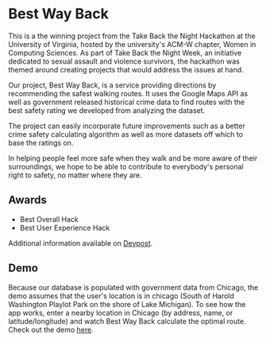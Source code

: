 # Best Way Back

This is a the winning project from the Take Back the Night Hackathon at the University of Virginia, hosted by the university's ACM-W chapter, Women in Computing Sciences. As part of Take Back the Night Week, an initiative dedicated to sexual assault and violence survivors, the hackathon was themed around creating projects that would address the issues at hand.

Our project, Best Way Back, is a service providing directions by recommending the safest walking routes. It uses the Google Maps API as well as government released historical crime data to find routes with the best safety rating we developed from analyzing the dataset.

The project can easily incorporate future improvements such as a better crime safety calculating algorithm as well as more datasets off which to base the ratings on.

In helping people feel more safe when they walk and be more aware of their surroundings, we hope to be able to contribute to everybody's personal right to safety, no matter where they are.

## Awards

* Best Overall Hack
* Best User Experience Hack

Additional information available on [Devpost](https://devpost.com/software/best-way-back?ref_content=existing_user_added_to_software_team&ref_feature=portfolio&ref_medium=email&utm_campaign=software&utm_content=added_to_software_team&utm_medium=email&utm_source=transactional#app-team).

## Demo

Because our database is populated with government data from Chicago, the demo assumes that the user's location is in chicago (South of Harold Washington Playlot Park on the shore of Lake Michigan). To see how the app works, enter a nearby location in Chicago (by address, name, or latitude/longitude) and watch Best Way Back calculate the optimal route.
Check out the demo [here](https://best-way-back-a644b.firebaseapp.com/).
